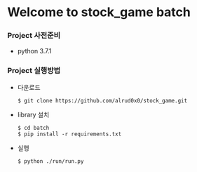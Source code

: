 # Welcome to stock_game batch

### Project 사전준비
- python 3.7.1

### Project 실행방법
- 다운로드
  ```
  $ git clone https://github.com/alrud0x0/stock_game.git
  ```
- library 설치
  ```
  $ cd batch
  $ pip install -r requirements.txt
  ```
- 실행
  ```
  $ python ./run/run.py
  ```

